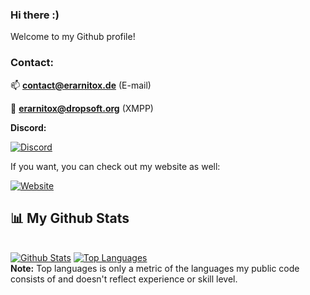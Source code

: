 ### Hi there :)
Welcome to my Github profile!

### Contact:
📫 **contact@erarnitox.de** (E-mail)

💬 **erarnitox@dropsoft.org** (XMPP)

**Discord:**

[![Discord](https://badgen.net/discord/online-members/89K69wtz8F)](https://discord.gg/89K69wtz8F)

If you want, you can check out my website as well:

[![Website](https://img.shields.io/website?label=erarnitox.de&style=for-the-badge&url=https%3A%2F%2Ferarnitox.de)](https://www.erarnitox.de)


## 📊 My Github Stats

  <br/>
    <a href="https://github.com/Mr-MubelBubel/github-readme-stats"><img alt="Github Stats" src="https://github-readme-stats.vercel.app/api?username=Mr-MubelBubel&show_icons=true&count_private=true&theme=react&hide_border=true&bg_color=0D1117" /></a>
  <a href="https://github.com/Mr-MubelBubel/github-readme-stats"><img alt="Top Languages" src="https://github-readme-stats.vercel.app/api/top-langs/?username=Mr-MubelBubel&langs_count=8&count_private=true&layout=compact&theme=react&hide_border=true&bg_color=0D1117" /></a>
  <br/>
  <b>Note:</b> Top languages is only a metric of the languages my public code consists of and doesn't reflect experience or skill level.

